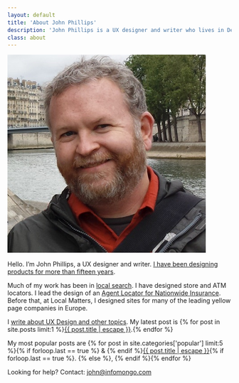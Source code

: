 ```yaml
---
layout: default
title: 'About John Phillips'
description: 'John Phillips is a UX designer and writer who lives in Denver, CO.'
class: about
---
```


<section class="white" markdown="1">
	
<div class="">
   <img src="/img/about-me.jpg" alt="Photo of John Phillips on the banks of the Seine river in Paris" class="about-img border">
</div>	
	
Hello. I’m John Phillips,  a UX designer and writer. [I have been designing products for more than fifteen years][ux].

Much of my work has been in [local search][loc]. I have designed store and ATM locators. I lead the design of an [Agent Locator for Nationwide Insurance][nw]. Before that, at Local Matters, I designed sites for many of the leading yellow page companies in Europe.

[ux]: /ux-design/
[w]: /posts/
[nw]: /ux-design/nationwide-locator
[loc]: /ux-design/map-pins

I [write about UX Design and other topics][w]. My latest post is 
{% for post in site.posts limit:1 %}<a href="{{ post.url}}">{{ post.title | escape }}</a>.{% endfor %} 

My most popular posts are 
{% for post in site.categories['popular'] limit:5 %}{% if forloop.last == true %} & {% endif %}<a href="{{ post.url}}">{{ post.title | escape }}</a>{% if forloop.last == true %}. {% else %}, 
{% endif %}{% endfor %}

Looking for help? Contact: <a href="&#x6D;&#97;&#105;l&#116;&#x6F;:&#106;&#111;&#x68;&#x6E;&#64;&#x69;&#x6E;f&#111;&#x6D;&#x6F;&#110;&#x67;&#111;&#46;&#x63;&#111;&#109;">&#106;&#111;&#x68;&#x6E;&#64;&#x69;&#x6E;f&#111;&#x6D;&#x6F;&#110;&#x67;&#111;&#46;&#x63;&#111;&#109;</a>

</section>